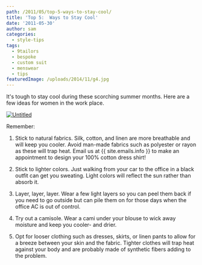 ```yaml
---
path: /2011/05/top-5-ways-to-stay-cool/
title: 'Top 5:  Ways to Stay Cool'
date: '2011-05-30'
author: sam
categories:
  - style-tips
tags:
  - 9tailors
  - bespoke
  - custom suit
  - menswear
  - tips
featuredImage: /uploads/2014/11/g4.jpg
---
```

It's tough to stay cool during these scorching summer months. Here are a few ideas for women in the work place.

[![Untitled](http://www.polyvore.com/cgi/img-set/BQcDAAAAAwoDanBnAAAABC5vdXQKFkp2SE5Gc21LNEJHeVhPeFZIaHV2VVEAAAACaWQKAWUAAAAEc2l6ZQ.jpg "Untitled")](http://www.polyvore.com/untitled/set?.embedder=2220185&.mid=embed&id=32064432)

Remember:

1. Stick to natural fabrics. Silk, cotton, and linen are more breathable and will keep you cooler. Avoid man-made fabrics such as polyester or rayon as these will trap heat. Email us at {{ site.emails.info }} to make an appointment to design your 100% cotton dress shirt!

2. Stick to lighter colors. Just walking from your car to the office in a black outfit can get you sweating. Light colors will reflect the sun rather than absorb it.

3. Layer, layer, layer. Wear a few light layers so you can peel them back if you need to go outside but can pile them on for those days when the office AC is out of control.

4. Try out a camisole. Wear a cami under your blouse to wick away moisture and keep you cooler- and drier.

5. Opt for looser clothing such as dresses, skirts, or linen pants to allow for a breeze between your skin and the fabric. Tighter clothes will trap heat against your body and are probably made of synthetic fibers adding to the problem.
